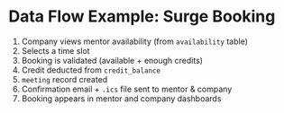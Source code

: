 # Data Flow Example: Surge Booking

1. Company views mentor availability (from `availability` table)
2. Selects a time slot
3. Booking is validated (available + enough credits)
4. Credit deducted from `credit_balance`
5. `meeting` record created
6. Confirmation email + `.ics` file sent to mentor & company
7. Booking appears in mentor and company dashboards 